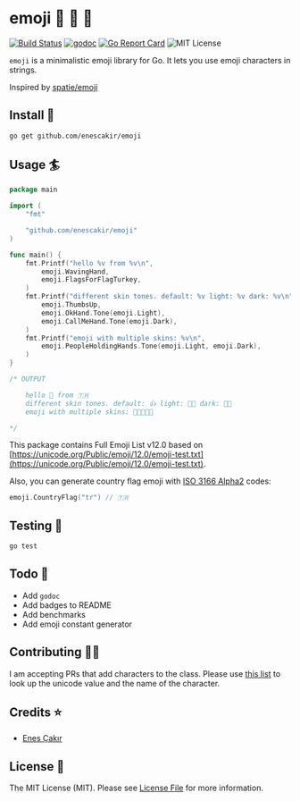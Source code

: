 # emoji :rocket: :school_satchel: :tada:
[![Build Status](https://github.com/enescakir/emoji/workflows/build/badge.svg?branch=master)](https://github.com/enescakir/emoji/actions)
[![godoc](https://godoc.org/github.com/enescakir/emoji?status.svg)](https://godoc.org/github.com/enescakir/emoji)
[![Go Report Card](https://goreportcard.com/badge/github.com/enescakir/emoji)](https://goreportcard.com/report/github.com/enescakir/emoji)
![MIT License](https://img.shields.io/github/license/enescakir/emoji)

`emoji` is a minimalistic emoji library for Go. It lets you use emoji characters in strings.

Inspired by [spatie/emoji](https://github.com/spatie/emoji)

## Install :floppy_disk:
``` bash
go get github.com/enescakir/emoji
```

## Usage :surfer:
```go
package main

import (
    "fmt"

    "github.com/enescakir/emoji"
)

func main() {
    fmt.Printf("hello %v from %v\n", 
        emoji.WavingHand, 
        emoji.FlagsForFlagTurkey,
    )
    fmt.Printf("different skin tones. default: %v light: %v dark: %v\n", 
        emoji.ThumbsUp,
        emoji.OkHand.Tone(emoji.Light),
        emoji.CallMeHand.Tone(emoji.Dark),
    )
    fmt.Printf("emoji with multiple skins: %v\n", 
        emoji.PeopleHoldingHands.Tone(emoji.Light, emoji.Dark),
    )
}

/* OUTPUT

    hello 👋 from 🇹🇷
    different skin tones. default: 👍 light: 👌🏻 dark: 🤙🏿
    emoji with multiple skins: 🧑🏻‍🤝‍🧑🏿

*/
```

This package contains Full Emoji List v12.0 based on [https://unicode.org/Public/emoji/12.0/emoji-test.txt](https://unicode.org/Public/emoji/12.0/emoji-test.txt).

Also, you can generate country flag emoji with [ISO 3166 Alpha2](https://en.wikipedia.org/wiki/ISO_3166-1_alpha-2) codes:
```go
emoji.CountryFlag("tr") // 🇹🇷
```

## Testing :hammer:
``` bash
go test
```

## Todo :pushpin:
* Add `godoc`
* Add badges to README
* Add benchmarks
* Add emoji constant generator

## Contributing :man_technologist:
I am accepting PRs that add characters to the class.
Please use [this list](http://unicode.org/emoji/charts/full-emoji-list.html) to look up the unicode value and the name of the character.

## Credits :star:
- [Enes Çakır](https://github.com/enescakir)

## License :scroll:
The MIT License (MIT). Please see [License File](LICENSE.md) for more information.
